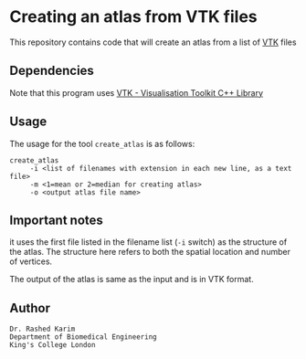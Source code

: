# Creating an atlas from VTK files 
This repository contains code that will create an atlas from a list of [VTK](https://www.vtk.org/) files 

## Dependencies
Note that this program uses [VTK - Visualisation Toolkit C++ Library](https://www.vtk.org/) 

## Usage 
The usage for the tool ```create_atlas``` is as follows:
```
create_atlas
     -i <list of filenames with extension in each new line, as a text file> 
     -m <1=mean or 2=median for creating atlas> 
     -o <output atlas file name>
```

## Important notes
it uses the first file listed in the filename list (```-i``` switch) as the structure of the atlas. The structure here refers to both the spatial location and number of vertices. 

The output of the atlas is same as the input and is in VTK format. 

## Author 
```
Dr. Rashed Karim 
Department of Biomedical Engineering 
King's College London 
```
